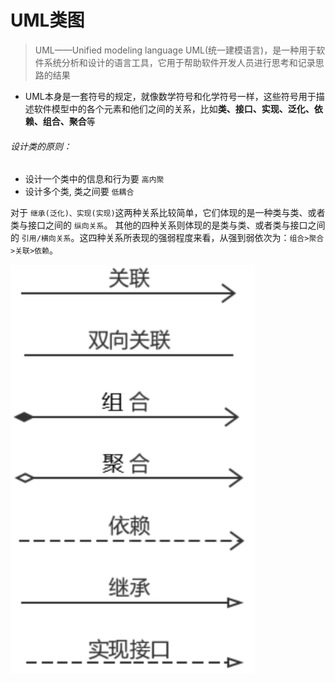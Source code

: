 # UML类图

> UML——Unified modeling language UML(统一建模语言)，是一种用于软件系统分析和设计的语言工具，它用于帮助软件开发人员进行思考和记录思路的结果

* UML本身是一套符号的规定，就像数学符号和化学符号一样，这些符号用于描述软件模型中的各个元素和他们之间的关系，比如**类、接口、实现、泛化、依赖、组合、聚合**等

###### 设计类的原则：

* 设计一个类中的信息和行为要 `高内聚`
* 设计多个类, 类之间要 `低耦合`

对于 `继承(泛化)、实现(实现)`这两种关系比较简单，它们体现的是一种类与类、或者类与接口之间的 `纵向关系`。 其他的四种关系则体现的是类与类、或者类与接口之间的 `引用/横向关系`。这四种关系所表现的强弱程度来看，从强到弱依次为：`组合>聚合>关联>依赖`。

![1730093250565](image/类图-UML/1730093250565.png)
